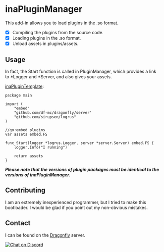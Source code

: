 # inaPluginManager
This add-in allows you to load plugins in the .so format.

- [x] Compiling the plugins from the source code.
- [x] Loading plugins in the .so format.
- [x] Unload assets in plugins/assets. 
## Usage
In fact, the Start function is called in PluginManager, which provides a link to *Logger and *Server, and also gives your assets.

[inaPluginTemplate](https://github.com/c0caina/inaPluginTemplate "Plugin template"):
```golang
package main

import (
	"embed"
	"github.com/df-mc/dragonfly/server"
	"github.com/sirupsen/logrus"
)

//go:embed plugins
var assets embed.FS

func Start(logger *logrus.Logger, server *server.Server) embed.FS {
	logger.Info("I running")
	
	return assets
}
```
***Please note that the versions of plugin packages must be identical to the versions of inaPluginManager.***
## Contributing
I am an extremely inexperienced programmer, but I tried to make this bootloader. I would be glad if you point out my non-obvious mistakes.
## Contact
I can be found on the [Dragonfly](https://github.com/df-mc/dragonfly "github Dragonfly") server.

[![Chat on Discord](https://img.shields.io/badge/Chat-On%20Discord-738BD7.svg?style=for-the-badge)](https://discord.gg/U4kFWHhTNR)
